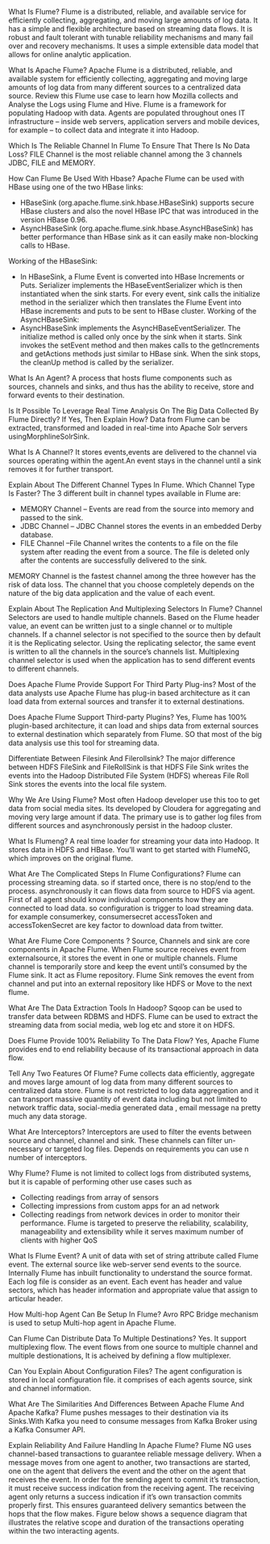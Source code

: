 What Is Flume?
Flume is a distributed, reliable, and available service for efficiently collecting, aggregating, and moving large amounts of log data. It has a simple and flexible architecture based on streaming data flows. It is robust and fault tolerant with tunable reliability mechanisms and many fail over and recovery mechanisms. It uses a simple extensible data model that allows for online analytic application.

What Is Apache Flume?
Apache Flume is a distributed, reliable, and available system for efficiently collecting, aggregating and moving large amounts of log data from many different sources to a centralized data source. Review this Flume use case to learn how Mozilla collects and Analyse the Logs using Flume and Hive.
Flume is a framework for populating Hadoop with data. Agents are populated throughout ones IT infrastructure – inside web servers, application servers and mobile devices, for example – to collect data and integrate it into Hadoop.

Which Is The Reliable Channel In Flume To Ensure That There Is No Data Loss?
FILE Channel is the most reliable channel among the 3 channels JDBC, FILE and MEMORY.

How Can Flume Be Used With Hbase?
Apache Flume can be used with HBase using one of the two HBase links:
+ HBaseSink (org.apache.flume.sink.hbase.HBaseSink) supports secure HBase clusters and also the novel HBase IPC that was introduced in the version HBase 0.96.
+ AsyncHBaseSink (org.apache.flume.sink.hbase.AsyncHBaseSink) has better performance than HBase sink as it can easily make non-blocking calls to HBase.

Working of the HBaseSink:
+ In HBaseSink, a Flume Event is converted into HBase Increments or Puts. Serializer implements the HBaseEventSerializer which is then instantiated when the sink starts. For every event, sink calls the initialize method in the serializer which then translates the Flume Event into HBase increments and puts to be sent to HBase cluster.
Working of the AsyncHBaseSink:
+ AsyncHBaseSink implements the AsyncHBaseEventSerializer. The initialize method is called only once by the sink when it starts. Sink invokes the setEvent method and then makes calls to the getIncrements and getActions methods just similar to HBase sink. When the sink stops, the cleanUp method is called by the serializer.

What Is An Agent?
A process that hosts flume components such as sources, channels and sinks, and thus has the ability to receive, store and forward events to their destination.

Is It Possible To Leverage Real Time Analysis On The Big Data Collected By Flume Directly? If Yes, Then Explain How?
Data from Flume can be extracted, transformed and loaded in real-time into Apache Solr servers usingMorphlineSolrSink.

What Is A Channel?
It stores events,events are delivered to the channel via sources operating within the agent.An event stays in the channel until a sink removes it for further transport.

Explain About The Different Channel Types In Flume. Which Channel Type Is Faster?
The 3 different built in channel types available in Flume are:

+ MEMORY Channel – Events are read from the source into memory and passed to the sink.
+ JDBC Channel – JDBC Channel stores the events in an embedded Derby database.
+ FILE Channel –File Channel writes the contents to a file on the file system after reading the event from a source. The file is deleted only after the contents are successfully delivered to the sink.

MEMORY Channel is the fastest channel among the three however has the risk of data loss. The channel that you choose completely depends on the nature of the big data application and the value of each event.

Explain About The Replication And Multiplexing Selectors In Flume?
Channel Selectors are used to handle multiple channels. Based on the Flume header value, an event can be written just to a single channel or to multiple channels. If a channel selector is not specified to the source then by default it is the Replicating selector. Using the replicating selector, the same event is written to all the channels in the source’s channels list. Multiplexing channel selector is used when the application has to send different events to different channels.

Does Apache Flume Provide Support For Third Party Plug-ins?
Most of the data analysts use Apache Flume has plug-in based architecture as it can load data from external sources and transfer it to external destinations.

Does Apache Flume Support Third-party Plugins?
Yes, Flume has 100% plugin-based architecture, it can load and ships data from external sources to external destination which separately from Flume. SO that most of the big data analysis use this tool for streaming data.

Differentiate Between Filesink And Filerollsink?
The major difference between HDFS FileSink and FileRollSink is that HDFS File Sink writes the events into the Hadoop Distributed File System (HDFS) whereas File Roll Sink stores the events into the local file system.

Why We Are Using Flume?
Most often Hadoop developer use this too to get data from social media sites. Its developed by Cloudera for aggregating and moving very large amount if data. The primary use is to gather log files from different sources and asynchronously persist in the hadoop cluster.

What Is Flumeng?
A real time loader for streaming your data into Hadoop. It stores data in HDFS and HBase. You’ll want to get started with FlumeNG, which improves on the original flume.

What Are The Complicated Steps In Flume Configurations?
Flume can processing streaming data. so if started once, there is no stop/end to the process. asynchronously it can flows data from source to HDFS via agent. First of all agent should know individual components how they are connected to load data. so configuration is trigger to load streaming data. for example consumerkey, consumersecret accessToken and accessTokenSecret are key factor to download data from twitter.

What Are Flume Core Components ?
Source, Channels and sink are core components in Apache Flume. When Flume source receives event from externalsource, it stores the event in one or multiple channels. Flume channel is temporarily store and keep the event until’s consumed by the Flume sink. It act as Flume repository. Flume Sink removes the event from channel and put into an external repository like HDFS or Move to the next flume.

What Are The Data Extraction Tools In Hadoop?
Sqoop can be used to transfer data between RDBMS and HDFS. Flume can be used to extract the streaming data from social media, web log etc and store it on HDFS.

Does Flume Provide 100% Reliability To The Data Flow?
Yes, Apache Flume provides end to end reliability because of its transactional approach in data flow.

Tell Any Two Features Of Flume?
Fume collects data efficiently, aggregate and moves large amount of log data from many different sources to centralized data store.
Flume is not restricted to log data aggregation and it can transport massive quantity of event data including but not limited to network traffic data, social-media generated data , email message na pretty much any data storage.

What Are Interceptors?
Interceptors are used to filter the events between source and channel, channel and sink. These channels can filter un-necessary or targeted log files. Depends on requirements you can use n number of interceptors.

Why Flume?
Flume is not limited to collect logs from distributed systems, but it is capable of performing other use cases such as
+ Collecting readings from array of sensors
+ Collecting impressions from custom apps for an ad network
+ Collecting readings from network devices in order to monitor their performance.
Flume is targeted to preserve the reliability, scalability, manageability and extensibility while it serves maximum number of clients with higher QoS

What Is Flume Event?
A unit of data with set of string attribute called Flume event. The external source like web-server send events to the source. Internally Flume has inbuilt functionality to understand the source format.
Each log file is consider as an event. Each event has header and value sectors, which has header information and appropriate value that assign to articular header.

How Multi-hop Agent Can Be Setup In Flume?
Avro RPC Bridge mechanism is used to setup Multi-hop agent in Apache Flume.

Can Flume Can Distribute Data To Multiple Destinations?
Yes. It support multiplexing flow. The event flows from one source to multiple channel and multiple destionations, It is acheived by defining a flow multiplexer.

Can You Explain About Configuration Files?
The agent configuration is stored in local configuration file. it  comprises of each agents source,  sink and channel information.

 What Are The Similarities And Differences Between Apache Flume And Apache Kafka?
Flume pushes messages to their destination via its Sinks.With Kafka you need to consume messages from Kafka Broker using a Kafka Consumer API.

Explain Reliability And Failure Handling In Apache Flume?
Flume NG uses channel-based transactions to guarantee reliable message delivery. When a message moves from one agent to another, two transactions are started, one on the agent that delivers the event and the other on the agent that receives the event. In order for the sending agent to commit it’s transaction, it must receive success indication from the receiving agent.
The receiving agent only returns a success indication if it’s own transaction commits properly first. This ensures guaranteed delivery semantics between the hops that the flow makes. Figure  below shows a sequence diagram that illustrates the relative scope and duration of the transactions operating within the two interacting agents.